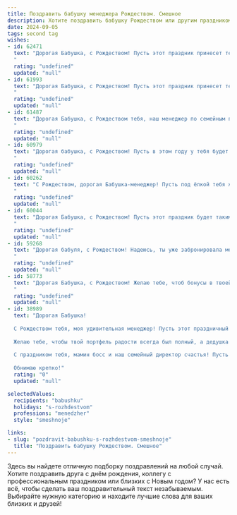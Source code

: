 ```yaml
---
title: Поздравить бабушку менеджера Рождеством. Смешное
description: Хотите поздравить бабушку Рождеством или другим праздником? Наш ИИ создаст незабываемое поздравление, а вы обязательно выделитесь среди других.  
date: 2024-09-05
tags: second tag
wishes:
- id: 62471
  text: "Дорогая Бабушка, с Рождеством! Пусть этот праздник принесет тебе море новогоднего настроения, кучу подарков (особенно от внуков) и... **максимальный дисконт на все твои менеджерские решения в Новом году!** 😉🎄🎁
  "
  rating: "undefined"
  updated: "null"
- id: 61993
  text: "Дорогая Бабушка, с Рождеством! Пусть этот праздник принесет тебе море подарков,  а не только  \"бонусы\" от работы менеджером! 😉  Желаю тебе праздничного настроения и  не забывай, что даже самый строгий контроль качества не нужен, когда речь идет о вкусных рождественских пирожках! 😄
  "
  rating: "undefined"
  updated: "null"
- id: 61487
  text: "Дорогая Бабушка, с Рождеством тебя, наш менеджер по семейным праздникам!  Пусть в этом году тебе удастся провести рождественские торжества  с такой же эффективностью, как ты управляешь  ежедневными делами.  Желаем, чтобы твой \"план\" на праздники  осуществился  без сбоев и чтобы на  \"счету\" было  много радости, смеха и подарков! 🎄🎁🎉
  "
  rating: "undefined"
  updated: "null"
- id: 60979
  text: "Дорогая бабушка, с Рождеством! Пусть в этом году у тебя будет столько клиентов, сколько у Деда Мороза подарков, а каждый контракт принесет столько радости, сколько ты получаешь от внуков! 😉
  "
  rating: "undefined"
  updated: "null"
- id: 60262
  text: "С Рождеством, дорогая Бабушка-менеджер! Пусть под ёлкой тебя ждут не только подарки, но и бонусы, премии и выгодные предложения! 😂🎄🎁
  "
  rating: "undefined"
  updated: "null"
- id: 60044
  text: "Дорогая Бабушка, с Рождеством! Пусть этот праздник будет таким же ярким и запоминающимся, как твой талант менеджера по внедрению новогоднего настроения в семью! 😉🎄
  "
  rating: "undefined"
  updated: "null"
- id: 59268
  text: "Дорогая бабуля, с Рождеством! Надеюсь, ты уже забронировала место в раю для меня, ведь я обещаю не пропадать зря - буду закупать елки по оптовым ценам и организовывать праздники с такой эффективностью, что даже ангел-хранитель похлопает в ладоши! 😂
  "
  rating: "undefined"
  updated: "null"
- id: 58773
  text: "Дорогая Бабушка, с Рождеством! Желаю тебе, чтоб бонусы в твоей жизни росли как на дрожжах, а план продаж был всегда перевыполнен! 😄 Пусть подарки тебе под ёлку принесут не только внуки, но и Санта-Клаус, закупившись по скидкам на распродажах! 🥳
  "
  rating: "undefined"
  updated: "null"
- id: 38989
  text: "Дорогая Бабушка!
  
  С Рождеством тебя, моя удивительная менеджер! Пусть этот праздничный день будет не только по плану, но и с запасом сладостей, нежности и тепла!
  
  Желаю тебе, чтобы твой портфель радости всегда был полный, а дедушка в роли клиента не забывал ставить тебе хорошие отзывы за умение печь пироги и создавать уют! Пусть все твои «проектные» идеи превращаются в сказочные моменты, а дедушкина тележка с подарками никогда не пустует!
  
  С праздником тебя, мамин босс и наш семейный директор счастья! Пусть под ёлкой всегда будет место для больших коробок смеха и небольших — с непосильными задачами, такие как «сегодня на ужин опять борщ»!
  
  Обнимаю крепко!"
  rating: "0"
  updated: "null"

selectedValues:
  recipients: "babushku"
  holidays: "s-rozhdestvom"
  professions: "menedzher"
  style: "smeshnoje"

links:
- slug: "pozdravit-babushku-s-rozhdestvom-smeshnoje"
  title: "Поздравить бабушку Рождеством. Смешное"
---
```


Здесь вы найдете отличную подборку поздравлений на любой случай. 
Хотите поздравить друга с днём рождения, коллегу с профессиональным праздником или близких с Новым годом? У нас есть всё, чтобы сделать ваш поздравительный текст незабываемым. Выбирайте нужную категорию и находите лучшие слова для ваших близких и друзей!
